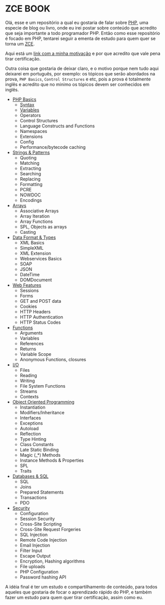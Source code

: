 # ZCE BOOK

Olá, esse e um repositório a qual eu gostaria de falar sobre [PHP](http://www.php.net/), uma especie de blog ou livro, onde eu irei postar sobre conteúdo que acredito que seja importante a todo programador PHP. Então como esse repositório é focado em PHP, tentarei seguir a ementa de estudo para quem quer se torna um [ZCE](http://www.zend.com/en/services/certification/php-5-certification).

Aqui está um [link com a minha motivação](motivacao.md) e por que acredito que vale pena tirar certificação.

Outra coisa que gostaria de deixar claro, e o motivo porque nem tudo aqui deixarei em português, por exemplo: os tópicos que serão abordados na prova, `PHP Basics`, `Control Structures` e etc, pois a prova é totalmente inglês e acredito que no minimo os tópicos devem ser conhecidos em inglês.

* [PHP Basics](php-basics/README.md)
  * [Syntax](php-basics/syntax.md)
  * [Variables](php-basics/variables.md)
  * Operators
  * Control Structures
  * Language Constructs and Functions
  * Namespaces 
  * Extensions
  * Config
  * Performance/bytecode caching
* [Strings & Patterns](strings-&-patterns/README.md)
  * Quoting
  * Matching
  * Extracting
  * Searching
  * Replacing
  * Formatting
  * PCRE
  * NOWDOC
  * Encodings
* [Arrays](arrays/README.md)
  * Associative Arrays
  * Array Iteration
  * Array Functions
  * SPL, Objects as arrays 
  * Casting
* [Data Format & Types](data-format-&-types/README.md)
  * XML Basics
  * SimpleXML
  * XML Extension
  * Webservices Basics
  * SOAP
  * JSON 
  * DateTime 
  * DOMDocument
* [Web Features](web-features/README.md)
  * Sessions
  * Forms
  * GET and POST data
  * Cookies
  * HTTP Headers
  * HTTP Authentication
  * HTTP Status Codes 
* [Functions](functions/README.md)
  * Arguments
  * Variables
  * References
  * Returns
  * Variable Scope
  * Anonymous Functions, closures
* [I/O](io/README.md)
  * Files
  * Reading
  * Writing
  * File System Functions
  * Streams
  * Contexts
* [Object Oriented Programming](object-oriented-programming/README.md)
  * Instantiation
  * Modifiers/Inheritance
  * Interfaces
  * Exceptions
  * Autoload
  * Reflection
  * Type Hinting
  * Class Constants
  * Late Static Binding
  * Magic (_*) Methods
  * Instance Methods & Properties
  * SPL
  * Traits 
* [Databases & SQL](databases-&-sql/README.md)
  * SQL
  * Joins
  * Prepared Statements
  * Transactions
  * PDO
* [Security](security/README.md)
  * Configuration
  * Session Security
  * Cross-Site Scripting
  * Cross-Site Request Forgeries
  * SQL Injection
  * Remote Code Injection
  * Email Injection
  * Filter Input
  * Escape Output
  * Encryption, Hashing algorithms
  * File uploads
  * PHP Configuration
  * Password hashing API 

A idéia final é ter um estudo e compartilhamento de conteúdo, para todos aqueles que gostaria de focar o aprendizado rápido do PHP, e também fazer um estudo para quem quer tirar certificação, assim como eu.
